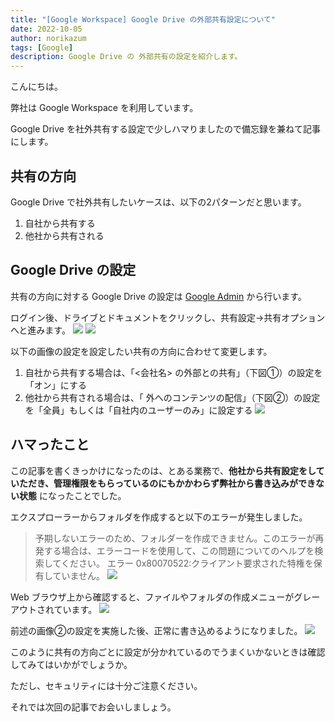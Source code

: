 ```yaml
---
title: "[Google Workspace] Google Drive の外部共有設定について"
date: 2022-10-05
author: norikazum
tags: [Google]
description: Google Drive の 外部共有の設定を紹介します。
---
```


こんにちは。

弊社は Google Workspace を利用しています。

Google Drive を社外共有する設定で少しハマりましたので備忘録を兼ねて記事にします。

## 共有の方向

Google Drive で社外共有したいケースは、以下の2パターンだと思います。

1. 自社から共有する
1. 他社から共有される

## Google Drive の設定

共有の方向に対する Google Drive の設定は [Google Admin](https://admin.google.com/) から行います。

ログイン後、ドライブとドキュメントをクリックし、共有設定→共有オプションへと進みます。
![](images/2022-06-26_13h00_39.png)
![](images/2022-06-26_13h06_35.png)

以下の画像の設定を設定したい共有の方向に合わせて変更します。

1. 自社から共有する場合は、「<会社名> の外部との共有」（下図①）の設定を「オン」にする
1. 他社から共有される場合は、「<Workspace> 外へのコンテンツの配信」（下図②）の設定を「全員」もしくは「自社内のユーザーのみ」に設定する
![](images/2022-06-10_12h10_42.png)

## ハマったこと

この記事を書くきっかけになったのは、とある業務で、**他社から共有設定をしていただき、管理権限をもらっているのにもかかわらず弊社から書き込みができない状態** になったことでした。

エクスプローラーからフォルダを作成すると以下のエラーが発生しました。

> 予期しないエラーのため、フォルダーを作成できません。このエラーが再発する場合は、エラーコードを使用して、この問題についてのヘルプを検索してください。
エラー 0x80070522:クライアント要求された特権を保有していません。
![](images/2022-06-10_12h14_22.png)

Web ブラウザ上から確認すると、ファイルやフォルダの作成メニューがグレーアウトされています。
![](images/2022-06-10_12h13_46.png)

前述の画像②の設定を実施した後、正常に書き込めるようになりました。
![](images/2022-06-10_12h17_01.png)

このように共有の方向ごとに設定が分かれているのでうまくいかないときは確認してみてはいかがでしょうか。

ただし、セキュリティには十分ご注意ください。

それでは次回の記事でお会いしましょう。
